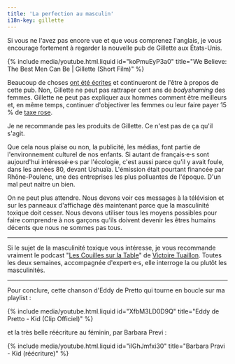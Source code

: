```yaml
---
title: 'La perfection au masculin'
i18n-key: gillette
---
```


Si vous ne l'avez pas encore vue et que vous comprenez l'anglais, je vous encourage fortement à regarder la nouvelle pub de Gillette aux États-Unis.

<!-- more -->

{% include media/youtube.html.liquid id="koPmuEyP3a0" title="We Believe: The Best Men Can Be | Gillette (Short Film)" %}

Beaucoup de choses [ont été écrites](http://cheekmagazine.fr/societe/pub-gillette-masculinistes/) et continueront de l'être à propos de cette pub. Non, Gillette ne peut pas rattraper cent ans de _bodyshaming_ des femmes. Gillette ne peut pas expliquer aux hommes comment être meilleurs et, en même temps, continuer d'objectiver les femmes ou leur faire payer 15 % de [taxe rose](https://www.neonmag.fr/produits-pour-femmes-plus-chers-la-taxe-rose-existe-t-elle-vraiment-505677.html).

Je ne recommande pas les produits de Gillette. Ce n'est pas de ça qu'il s'agit.

Que cela nous plaise ou non, la publicité, les médias, font partie de l'environnement culturel de nos enfants. Si autant de français·e·s sont aujourd'hui intéressé·e·s par l'écologie, c'est aussi parce qu'il y avait foule, dans les années 80, devant Ushuaïa. L'émission était pourtant financée par Rhône-Poulenc, une des entreprises les plus polluantes de l'époque. D'un mal peut naitre un bien.

On ne peut plus attendre. Nous devons voir ces messages à la télévision et sur les panneaux d'affichage dès maintenant parce que la masculinité toxique doit cesser. Nous devons utiliser tous les moyens possibles pour faire comprendre à nos garçons qu'ils doivent devenir les êtres humains décents que nous ne sommes pas tous.

***

Si le sujet de la masculinité toxique vous intéresse, je vous recommande vraiment le podcast "[Les Couilles sur la Table](https://www.binge.audio/category/les-couilles-sur-la-table/)" de [Victoire Tuaillon](https://twitter.com/vtuaillon). Toutes les deux semaines, accompagnée d'expert·e·s, elle interroge la ou plutôt les masculinités.

***

Pour conclure, cette chanson d'Eddy de Pretto qui tourne en boucle sur ma playlist :

{% include media/youtube.html.liquid id="XfbM3LD0D9Q" title="Eddy de Pretto - Kid (Clip Officiel)" %}

et la très belle réécriture au féminin, par Barbara Previ :

{% include media/youtube.html.liquid id="ilGhJmfxi30" title="Barbara Pravi - Kid (réécriture)" %}

